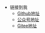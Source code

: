 <!-- _navbar.md -->

* 链接到我
  * [Github地址](https://github.com/doglaph)
  * [公众号地址](https://www.zhihu.com/people/doglaph)
  * [Gitee地址](https://gitee.com/doglaph)
